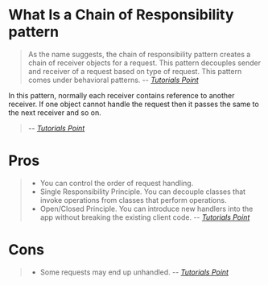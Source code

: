 # What Is a Chain of Responsibility pattern

> As the name suggests, the chain of responsibility pattern creates a chain of receiver objects for a request. This pattern decouples sender and receiver of a request based on type of request. This pattern comes under behavioral patterns.
> -- <cite>[Tutorials Point][1]</cite>

In this pattern, normally each receiver contains reference to another receiver. If one object cannot handle the request then it passes the same to the next receiver and so on.

> -- <cite>[Tutorials Point][1]</cite>

# Pros

> - You can control the order of request handling.
> - Single Responsibility Principle. You can decouple classes that invoke operations from classes that perform operations.
> - Open/Closed Principle. You can introduce new handlers into the app without breaking the existing client code.
>   -- <cite>[Tutorials Point][2]</cite>

# Cons

> - Some requests may end up unhandled.
>   -- <cite>[Tutorials Point][1]</cite>

[1]: https://www.tutorialspoint.com/design_pattern/chain_of_responsibility_pattern.html
[2]: https://refactoring.guru/design-patterns/chain-of-responsibility
